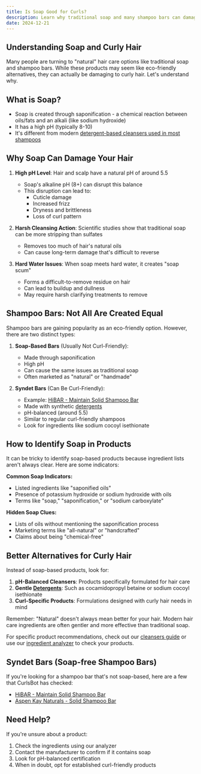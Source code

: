 ```yaml
---
title: Is Soap Good for Curls?
description: Learn why traditional soap and many shampoo bars can damage curly hair, and how to identify safer alternatives for your curls.
date: 2024-12-21
---
```


Understanding Soap and Curly Hair
--------------------------------

Many people are turning to "natural" hair care options like traditional soap and shampoo bars. While these products may seem like eco-friendly alternatives, they can actually be damaging to curly hair. Let's understand why.

What is Soap?
------------

* Soap is created through saponification - a chemical reaction between oils/fats and an alkali (like sodium hydroxide)
* It has a high pH (typically 8-10)
* It's different from modern [detergent-based cleansers used in most shampoos](/groups/detergents)

Why Soap Can Damage Your Hair
----------------------------

1. **High pH Level**: Hair and scalp have a natural pH of around 5.5
   * Soap's alkaline pH (8+) can disrupt this balance
   * This disruption can lead to:
     - Cuticle damage
     - Increased frizz
     - Dryness and brittleness
     - Loss of curl pattern

2. **Harsh Cleansing Action**: Scientific studies show that traditional soap can be more stripping than sulfates
   * Removes too much of hair's natural oils
   * Can cause long-term damage that's difficult to reverse

3. **Hard Water Issues**: When soap meets hard water, it creates "soap scum"
   * Forms a difficult-to-remove residue on hair
   * Can lead to buildup and dullness
   * May require harsh clarifying treatments to remove

Shampoo Bars: Not All Are Created Equal
--------------------------------------

Shampoo bars are gaining popularity as an eco-friendly option. However, there are two distinct types:

1. **Soap-Based Bars** (Usually Not Curl-Friendly):
   * Made through saponification
   * High pH
   * Can cause the same issues as traditional soap
   * Often marketed as "natural" or "handmade"

2. **Syndet Bars** (Can Be Curl-Friendly):
   * Example: [HiBAR - Maintain Solid Shampoo Bar](https://amzn.to/4fx1RpU)
   * Made with synthetic [detergents](/groups/detergents)
   * pH-balanced (around 5.5)
   * Similar to regular curl-friendly shampoos
   * Look for ingredients like sodium cocoyl isethionate

How to Identify Soap in Products
-------------------------------

It can be tricky to identify soap-based products because ingredient lists aren't always clear. Here are some indicators:

**Common Soap Indicators:**
* Listed ingredients like "saponified oils"
* Presence of potassium hydroxide or sodium hydroxide with oils
* Terms like "soap," "saponification," or "sodium carboxylate"

**Hidden Soap Clues:**
* Lists of oils without mentioning the saponification process
* Marketing terms like "all-natural" or "handcrafted"
* Claims about being "chemical-free"

Better Alternatives for Curly Hair
--------------------------------

Instead of soap-based products, look for:

1. **pH-Balanced Cleansers**: Products specifically formulated for hair care
2. **Gentle [Detergents](/groups/detergents)**: Such as cocamidopropyl betaine or sodium cocoyl isethionate
3. **Curl-Specific Products**: Formulations designed with curly hair needs in mind

Remember: "Natural" doesn't always mean better for your hair. Modern hair care ingredients are often gentler and more effective than traditional soap.

For specific product recommendations, check out our [cleansers guide](/groups/detergents) or use our [ingredient analyzer](/) to check your products.

Syndet Bars (Soap-free Shampoo Bars)
---------

If you're looking for a shampoo bar that's not soap-based, here are a few that CurlsBot has checked:

- [HiBAR - Maintain Solid Shampoo Bar](https://amzn.to/4fx1RpU)
- [Aspen Kay Naturals - Solid Shampoo Bar](https://amzn.to/3BHhZai)

Need Help?
---------

If you're unsure about a product:
1. Check the ingredients using our analyzer
2. Contact the manufacturer to confirm if it contains soap
3. Look for pH-balanced certification
4. When in doubt, opt for established curl-friendly products
